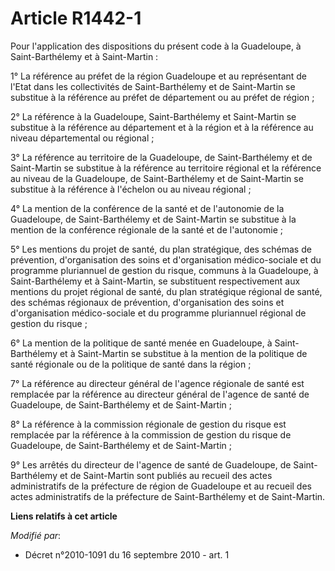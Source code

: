 # Article R1442-1

Pour l'application des dispositions du présent code à la Guadeloupe, à Saint-Barthélemy et à Saint-Martin :

1° La référence au préfet de la région Guadeloupe et au représentant de l'Etat dans les collectivités de Saint-Barthélemy et
de Saint-Martin se substitue à la référence au préfet de département ou au préfet de région ;

2° La référence à la Guadeloupe, Saint-Barthélemy et Saint-Martin se substitue à la référence au département et à la région
et à la référence au niveau départemental ou régional ;

3° La référence au territoire de la Guadeloupe, de Saint-Barthélemy et de Saint-Martin se substitue à la référence au
territoire régional et la référence au niveau de la Guadeloupe, de Saint-Barthélemy et de Saint-Martin se substitue à la
référence à l'échelon ou au niveau régional ;

4° La mention de la conférence de la santé et de l'autonomie de la Guadeloupe, de Saint-Barthélemy et de Saint-Martin se
substitue à la mention de la conférence régionale de la santé et de l'autonomie ;

5° Les mentions du projet de santé, du plan stratégique, des schémas de prévention, d'organisation des soins et
d'organisation médico-sociale et du programme pluriannuel de gestion du risque, communs à la Guadeloupe, à Saint-Barthélemy
et à Saint-Martin, se substituent respectivement aux mentions du projet régional de santé, du plan stratégique régional de
santé, des schémas régionaux de prévention, d'organisation des soins et d'organisation médico-sociale et du programme
pluriannuel régional de gestion du risque ;

6° La mention de la politique de santé menée en Guadeloupe, à Saint-Barthélemy et à Saint-Martin se substitue à la mention de
la politique de santé régionale ou de la politique de santé dans la région ;

7° La référence au directeur général de l'agence régionale de santé est remplacée par la référence au directeur général de
l'agence de santé de Guadeloupe, de Saint-Barthélemy et de Saint-Martin ; 

8° La référence à la commission régionale de gestion du risque est remplacée par la référence à la commission de gestion du
risque de Guadeloupe, de Saint-Barthélemy et de Saint-Martin ; 

9° Les arrêtés du directeur de l'agence de santé de Guadeloupe, de Saint-Barthélemy et de Saint-Martin sont publiés au
recueil des actes administratifs de la préfecture de région de Guadeloupe et au recueil des actes administratifs de la
préfecture de Saint-Barthélemy et de Saint-Martin.

**Liens relatifs à cet article**

_Modifié par_:

  - Décret n°2010-1091 du 16 septembre 2010 - art. 1
